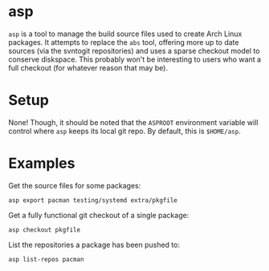# asp

`asp` is a tool to manage the build source files used to create Arch Linux
packages. It attempts to replace the `abs` tool, offering more up to date
sources (via the svntogit repositories) and uses a sparse checkout model to
conserve diskspace. This probably won't be interesting to users who want a
full checkout (for whatever reason that may be).

# Setup

None! Though, it should be noted that the `ASPROOT` environment variable
will control where `asp` keeps its local git repo. By default, this is
`$HOME/asp`.

# Examples

Get the source files for some packages:

~~~
asp export pacman testing/systemd extra/pkgfile
~~~

Get a fully functional git checkout of a single package:

~~~
asp checkout pkgfile
~~~

List the repositories a package has been pushed to:

~~~
asp list-repos pacman
~~~

